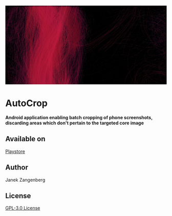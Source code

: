 ![alt text](store-images/grafics/Webp.net-resizeimage.jpg?raw=true)

# AutoCrop

  __Android application enabling batch cropping of phone screenshots, discarding areas which don't pertain to the targeted core image__

## Available on

[Playstore](https://play.google.com/store/apps/details?id=com.w2sv.autocrop)

## Author
Janek Zangenberg

## License
[GPL-3.0 License](LICENSE)
